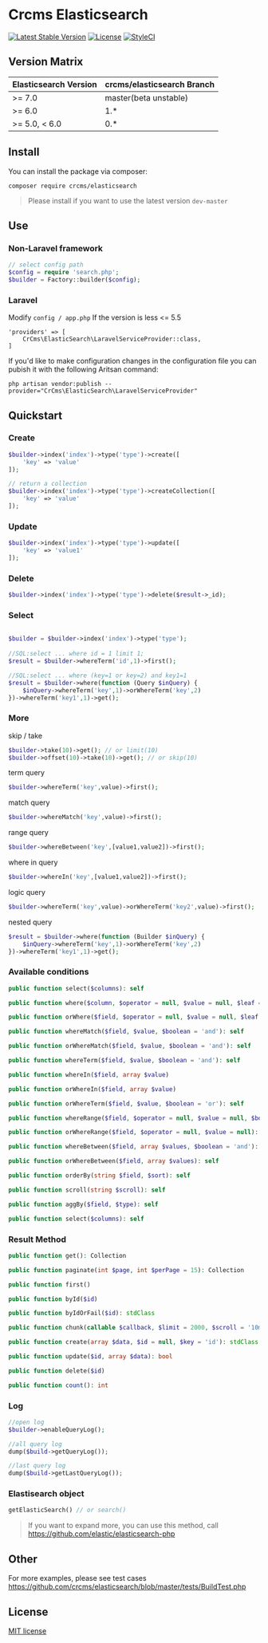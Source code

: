 # Crcms Elasticsearch


[![Latest Stable Version](https://poser.pugx.org/crcms/elasticsearch/v/stable)](https://packagist.org/packages/crcms/elasticsearch)
[![License](https://poser.pugx.org/crcms/elasticsearch/license)](https://packagist.org/packages/crcms/elasticsearch)
[![StyleCI](https://github.styleci.io/repos/100927763/shield?branch=master)](https://github.styleci.io/repos/100927763)

## Version Matrix

| Elasticsearch Version | crcms/elasticsearch Branch |
| --------------------- | ------------------------ |
| >= 7.0                | master(beta unstable)                      |
| >= 6.0                | 1.*                      |
| >= 5.0, < 6.0         | 0.*                      |

## Install

You can install the package via composer:

```
composer require crcms/elasticsearch
```

> Please install if you want to use the latest version `dev-master`

## Use

### Non-Laravel framework

```php
// select config path
$config = require 'search.php';
$builder = Factory::builder($config);
```

### Laravel

Modify `config / app.php` If the version is less <= 5.5
```
'providers' => [
    CrCms\ElasticSearch\LaravelServiceProvider::class,
]

```

If you'd like to make configuration changes in the configuration file you can pubish it with the following Aritsan command:
```
php artisan vendor:publish --provider="CrCms\ElasticSearch\LaravelServiceProvider"
```



## Quickstart

### Create

```php
$builder->index('index')->type('type')->create([
    'key' => 'value'
]);

// return a collection
$builder->index('index')->type('type')->createCollection([
    'key' => 'value'
]);
```

### Update

```php
$builder->index('index')->type('type')->update([
    'key' => 'value1'
]);

```

### Delete

```php
$builder->index('index')->type('type')->delete($result->_id);
```

### Select

```php

$builder = $builder->index('index')->type('type');
	
//SQL:select ... where id = 1 limit 1;
$result = $builder->whereTerm('id',1)->first();

//SQL:select ... where (key=1 or key=2) and key1=1
$result = $builder->where(function (Query $inQuery) {
    $inQuery->whereTerm('key',1)->orWhereTerm('key',2)
})->whereTerm('key1',1)->get();

```

### More

skip / take
```php
$builder->take(10)->get(); // or limit(10)
$builder->offset(10)->take(10)->get(); // or skip(10)
```

term query
```php
$builder->whereTerm('key',value)->first();
```

match query
```php
$builder->whereMatch('key',value)->first();
```

range query
```php
$builder->whereBetween('key',[value1,value2])->first();
```

where in query
```php
$builder->whereIn('key',[value1,value2])->first();
```

logic query
```php
$builder->whereTerm('key',value)->orWhereTerm('key2',value)->first();
```

nested query
```php
$result = $builder->where(function (Builder $inQuery) {
    $inQuery->whereTerm('key',1)->orWhereTerm('key',2)
})->whereTerm('key1',1)->get();
```

### Available conditions

```php
public function select($columns): self
```

```php
public function where($column, $operator = null, $value = null, $leaf = 'term', $boolean = 'and'): self
```


```php
public function orWhere($field, $operator = null, $value = null, $leaf = 'term'): self
```

```php
public function whereMatch($field, $value, $boolean = 'and'): self
```

```php
public function orWhereMatch($field, $value, $boolean = 'and'): self
```

```php
public function whereTerm($field, $value, $boolean = 'and'): self
```

```php
public function whereIn($field, array $value)
```

```php
public function orWhereIn($field, array $value)
```

```php
public function orWhereTerm($field, $value, $boolean = 'or'): self
```

```php
public function whereRange($field, $operator = null, $value = null, $boolean = 'and'): self
```

```php
public function orWhereRange($field, $operator = null, $value = null): self
```

```php
public function whereBetween($field, array $values, $boolean = 'and'): self
```

```php
public function orWhereBetween($field, array $values): self
```

```php
public function orderBy(string $field, $sort): self
```

```php
public function scroll(string $scroll): self
```

```php
public function aggBy($field, $type): self
```

```php
public function select($columns): self
```

### Result Method
```php
public function get(): Collection
```

```php
public function paginate(int $page, int $perPage = 15): Collection
```

```php
public function first()
```

```php
public function byId($id)
```

```php
public function byIdOrFail($id): stdClass
```

```php
public function chunk(callable $callback, $limit = 2000, $scroll = '10m')
```

```php
public function create(array $data, $id = null, $key = 'id'): stdClass
```

```php
public function update($id, array $data): bool
```

```php
public function delete($id)
```

```php
public function count(): int
```

### Log

```php
//open log
$builder->enableQueryLog();

//all query log
dump($build->getQueryLog());

//last query log
dump($build->getLastQueryLog());
```

### Elastisearch object

```php
getElasticSearch() // or search()
```

> If you want to expand more, you can use this method, call https://github.com/elastic/elasticsearch-php

## Other
For more examples, please see test cases
https://github.com/crcms/elasticsearch/blob/master/tests/BuildTest.php
## License
[MIT license](https://opensource.org/licenses/MIT)

